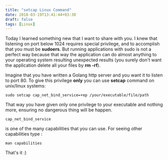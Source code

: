 ```yaml
---
title: "setcap Linux Command"
date: 2018-03-19T13:41:44+03:30
draft: false
tags: [Linux]
---
```

Today I learned something new that I want to share with you. I knew that listening on port below 1024
requires special privilege, and to accomplish that you must be **sudoers**. But running applications with
sudo is not a perfect way because that way the application can do almost anything to your operating
system resulting unexpected results (you surely don't want the application delete all your files by **rm -rf**).  

Imagine that you have written a Golang http server and you want it to listen to port 80. To give
this privilege **only** you can use **setcap** command on unix/linux systems:
```
sudo setcap cap_net_bind_service=+ep /your/executable/file/path
```
That way you have given only one privilege to your executable and nothing more, ensuring no dangerous thing will be happen.
```
cap_net_bind_service
```
is one of the many capabilities that you can use. For seeing other capabilities type :
```
man capabilities
```
That's it :)


